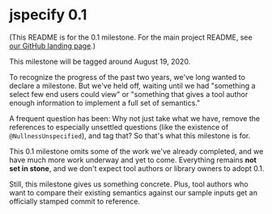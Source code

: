 # jspecify 0.1

(This README is for the 0.1 milestone. For the main project README, see
[our GitHub landing page](https://github.com/jspecify/jspecify).)

This milestone will be tagged around August 19, 2020.

To recognize the progress of the past two years, we've long wanted to declare a
milestone. But we've held off, waiting until we had "something a select few end
users could view" or "something that gives a tool author enough information to
implement a full set of semantics."

A frequent question has been: Why not just take what we have, remove the
references to especially unsettled questions (like the existence of
`@NullnessUnspecified`), and tag that? So that's what this milestone is for.

This 0.1 milestone omits some of the work we've already completed, and we have
much more work underway and yet to come. Everything remains **not set in
stone**, and we don't expect tool authors or library owners to adopt 0.1.

Still, this milestone gives us something concrete. Plus, tool authors who want
to compare their existing semantics against our sample inputs get an officially
stamped commit to reference.
